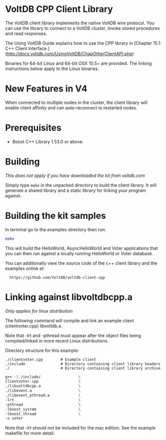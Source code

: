 VoltDB CPP Client Library
=========================

The VoltDB client library implements the native VoltDB wire protocol. You can
use the library to connect to a VoltDB cluster, invoke stored procedures and
read responses.

The Using VoltDB Guide explains how to use the CPP library in
[Chapter 15.1: C++ Client Interface.]
(http://docs.voltdb.com/UsingVoltDB/ChapOtherClientAPI.php)

Binaries for 64-bit Linux and 64-bit OSX 10.5+ are provided. The linking
instructions below apply to the Linux binaries.

New Features in V4
==================

When connected to multiple nodes in the cluster, the client library will enable
client affinity and can auto-reconnect to restarted nodes.

Prerequisites
=============

- Boost C++ Library 1.53.0 or above.

Building
========
*This does not apply if you have downloaded the kit from voltdb.com*

Simply type `make` in the unpacked directory to build the client library. It
will generate a shared library and a static library for linking your program
against.

Building the kit samples
========================

In terminal go to the examples directory then run:
```bash
make
```

This will build the HelloWorld, AsyncHelloWorld and Voter applications
that you can then run against a locally running HelloWorld or Voter database.

You can additionally view the source code of the c++ client library and the
examples online at:

      https://github.com/VoltDB/voltdb-client-cpp

Linking against libvoltdbcpp.a
==============================
*Only applies for linux distribution*

The following command will compile and link an example client
(clientvoter.cpp) libvoltdb.a.

Note that -lrt and -pthread must appear after the object files being compiled/linked
in more recent Linux distributions.

Directory structure for this example:
```
./clientvoter.cpp        # Example client
./include                # Directory containing client library headers
./                       # Directory containing client library archive
```

```bash
g++ -I./include/                 \
clientvoter.cpp                  \
./libvoltdbcpp.a                 \
./libevent.a                     \
./libevent_pthread.a             \
-lrt                             \
-pthread                         \
-lboost_system                   \
-lboost_thread                   \
-o voter
```

Note that -lrt should not be included for the mac edition. See the example makefile
for more detail.
